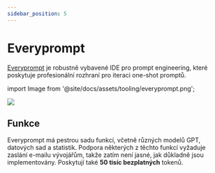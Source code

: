 ```yaml
---
sidebar_position: 5
---
```


# Everyprompt 

[Everyprompt](https://www.everyprompt.com) je robustně vybavené IDE pro prompt engineering, které poskytuje profesionální rozhraní pro iteraci one-shot promptů.


import Image from '@site/docs/assets/tooling/everyprompt.png';

<div style={{textAlign: 'center'}}>
  <img src={Image} style={{width: "750px"}} />
</div>

## Funkce

Everyprompt má pestrou sadu funkcí, včetně různých modelů GPT, datových sad a statistik. Podpora některých z těchto funkcí vyžaduje zaslání e-mailu vývojářům, takže zatím není jasné, jak důkladně jsou implementovány. Poskytují také **50 tisíc bezplatných** tokenů. 